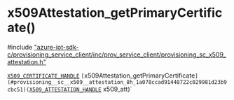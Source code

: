# x509Attestation_getPrimaryCertificate()

\#include ["azure-iot-sdk-c/provisioning_service_client/inc/prov_service_client/provisioning_sc_x509_attestation.h"](../iot-c-ref-provisioning-sc-x509-attestation-h.md)  

[`X509_CERTIFICATE_HANDLE`](#provisioning__sc__x509__attestation_8h_1a2e8d12cba13a8890ab37197c1e6e0303) `[`x509Attestation_getPrimaryCertificate`](#provisioning__sc__x509__attestation_8h_1a078ccad91448722c029981d23b9cbc51)(`[`X509_ATTESTATION_HANDLE`](#provisioning__sc__x509__attestation_8h_1af73941413e975e31b577f9d6e420b156) x509_att)`

